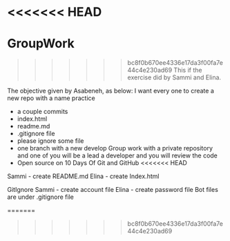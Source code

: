 <<<<<<< HEAD
=======
# GroupWork

>>>>>>> bc8f0b670ee4336e17da3f00fa7e44c4e230ad69
This if the exercise did by Sammi and Elina.

The objective given by Asabeneh, as below:
I want every one to create a new repo with a name practice
- a couple commits
- index.html
- readme.md
- .gitignore file
- please ignore some file 
- one branch with a new develop
Group work with a private repository and one of you will be a lead a developer and you will review the code
- Open source on 10 Days Of Git and GitHub
<<<<<<< HEAD

Sammi - create README.md
Elina - create Index.html

GitIgnore
Sammi - create account file
Elina - create password file
Bot files are under .gitignore file

=======
>>>>>>> bc8f0b670ee4336e17da3f00fa7e44c4e230ad69
